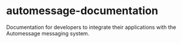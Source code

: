 # automessage-documentation
Documentation for developers to integrate their applications with the Automessage messaging system.
